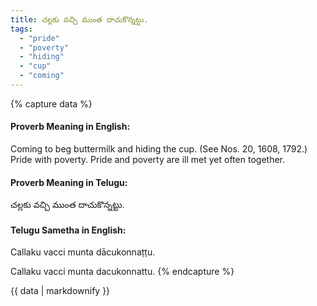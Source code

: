 ```yaml
---
title: చల్లకు వచ్చి ముంత దాచుకొన్నట్టు.
tags:
  - "pride"
  - "poverty"
  - "hiding"
  - "cup"
  - "coming"
---
```


{% capture data %}
#### Proverb Meaning in English:
Coming to beg buttermilk and hiding the cup.
(See Nos. 20, 1608, 1792.)
Pride with poverty.
Pride and poverty are ill met yet often together.

#### Proverb Meaning in Telugu:
చల్లకు వచ్చి ముంత దాచుకొన్నట్టు.

#### Telugu Sametha in English:
Callaku vacci munta dācukonnaṭṭu.

Callaku vacci munta dacukonnattu.
{% endcapture %}

{{ data | markdownify }}

